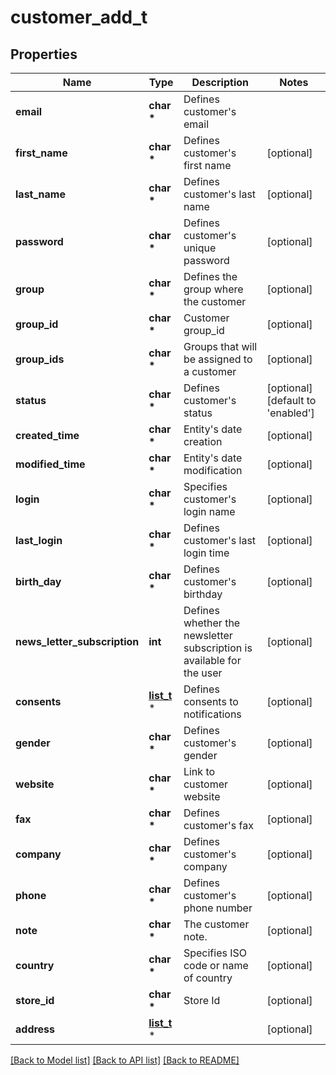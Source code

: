 # customer_add_t

## Properties
Name | Type | Description | Notes
------------ | ------------- | ------------- | -------------
**email** | **char \*** | Defines customer&#39;s email | 
**first_name** | **char \*** | Defines customer&#39;s first name | [optional] 
**last_name** | **char \*** | Defines customer&#39;s last name | [optional] 
**password** | **char \*** | Defines customer&#39;s unique password | [optional] 
**group** | **char \*** | Defines the group where the customer | [optional] 
**group_id** | **char \*** | Customer group_id | [optional] 
**group_ids** | **char \*** | Groups that will be assigned to a customer | [optional] 
**status** | **char \*** | Defines customer&#39;s status | [optional] [default to 'enabled']
**created_time** | **char \*** | Entity&#39;s date creation | [optional] 
**modified_time** | **char \*** | Entity&#39;s date modification | [optional] 
**login** | **char \*** | Specifies customer&#39;s login name | [optional] 
**last_login** | **char \*** | Defines customer&#39;s last login time | [optional] 
**birth_day** | **char \*** | Defines customer&#39;s birthday | [optional] 
**news_letter_subscription** | **int** | Defines whether the newsletter subscription is available for the user | [optional] 
**consents** | [**list_t**](customer_add_consents_inner.md) \* | Defines consents to notifications | [optional] 
**gender** | **char \*** | Defines customer&#39;s gender | [optional] 
**website** | **char \*** | Link to customer website | [optional] 
**fax** | **char \*** | Defines customer&#39;s fax | [optional] 
**company** | **char \*** | Defines customer&#39;s company | [optional] 
**phone** | **char \*** | Defines customer&#39;s phone number | [optional] 
**note** | **char \*** | The customer note. | [optional] 
**country** | **char \*** | Specifies ISO code or name of country | [optional] 
**store_id** | **char \*** | Store Id | [optional] 
**address** | [**list_t**](customer_add_address_inner.md) \* |  | [optional] 

[[Back to Model list]](../README.md#documentation-for-models) [[Back to API list]](../README.md#documentation-for-api-endpoints) [[Back to README]](../README.md)


